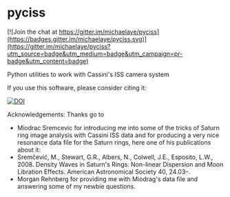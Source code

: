 pyciss
======

[![Join the chat at https://gitter.im/michaelaye/pyciss](https://badges.gitter.im/michaelaye/pyciss.svg)](https://gitter.im/michaelaye/pyciss?utm_source=badge&utm_medium=badge&utm_campaign=pr-badge&utm_content=badge)

Python utilities to work with Cassini's ISS camera system

If you use this software, please consider citing it:

[![DOI](https://zenodo.org/badge/15486/michaelaye/pyciss.svg)](https://zenodo.org/badge/latestdoi/15486/michaelaye/pyciss)

Acknowledgements:
Thanks go to
 * Miodrac Sremcevic for introducing me into some of the tricks of Saturn ring image analysis with Cassini ISS data and for producing a very nice resonance data file for the Saturn rings, here one of his publications about it:
  * Sremčević, M., Stewart, G.R., Albers, N., Colwell, J.E., Esposito, L.W., 2008. Density Waves in Saturn's Rings: Non-linear Dispersion and Moon Libration Effects. American Astronomical Society 40, 24.03–.
 * Morgan Rehnberg for providing me with Miodrag's data file and answering some of my newbie questions.

